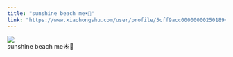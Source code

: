 ```yaml
---
title: "sunshine beach me☀️🌊"
link: "https://www.xiaohongshu.com/user/profile/5cff9acc0000000025018949/"
---
```


<img src="http://sns-webpic-qc.xhscdn.com/202409111443/6a40258e241bfb30850179c0da5bc237/1040g2sg30vii6l64m2005n7vjb69b2a91vss558!nc_n_nwebp_mw_1" /><br />sunshine beach me☀️🌊
